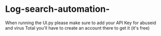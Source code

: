 # Log-search-automation-
When running the UI.py please make sure to add your API Key for abuseid and virus Total you'll have to create an account there to get it (it's free)
